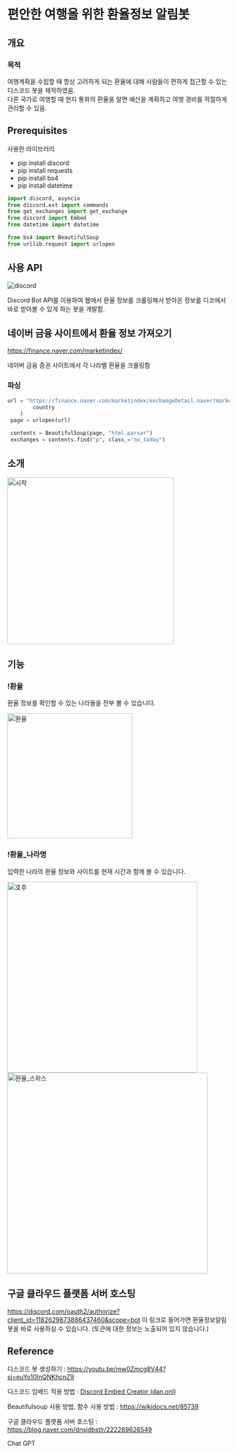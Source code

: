 # 편안한 여행을 위한 환율정보 알림봇

## 개요
### 목적
여행계획을 수립할 때 항상 고려하게 되는 환율에 대해 사람들이 편하게 접근할 수 있는 디스코드 봇을 제작하였음. <br>
다른 국가로 여행할 때 현지 통화의 환율을 알면 예산을 계획하고 여행 경비를 적절하게 관리할 수 있음.



## **Prerequisites**

사용한 라이브러리

- pip install discord
- pip install requests
- pip install bs4
- pip install datetime

```python
import discord, asyncio
from discord.ext import commands
from get_exchanges import get_exchange
from discord import Embed
from datetime import datetime

from bs4 import BeautifulSoup
from urllib.request import urlopen
```

## 사용 API

![discord](https://github.com/xxrainow/The_most_efficient_travel_helper/assets/90715224/c9d98c21-4864-4110-aff9-7c7c9a9b0765)


Discord Bot API를 이용하여 웹에서 환율 정보를 크롤링해서 받아온 정보를 디코에서 바로 받아볼 수 있게 하는 봇을 개발함.

## 네이버 금융 사이트에서 환율 정보 가져오기

https://finance.naver.com/marketindex/

네이버 금융 증권 사이트에서 각 나라별 환율을 크롤링함

### 파싱

```python
url = "https://finance.naver.com/marketindex/exchangeDetail.naver?marketindexCd=FX_{}KRW".format(
        country
    )
 page = urlopen(url)

 contents = BeautifulSoup(page, "html.parser")
 exchanges = contents.find("p", class_="no_today")
```


## 소개
<img width="377" alt="시작" src="https://github.com/xxrainow/The_most_efficient_travel_helper/assets/90715224/2d89f09e-fbe4-4ce8-9680-50bc85690b88">


## 기능

### !환율
환율 정보를 확인할 수 있는 나라들을 전부 볼 수 있습니다.

<img width="283" alt="환율" src="https://github.com/xxrainow/The_most_efficient_travel_helper/assets/90715224/76bed853-24cd-482f-869b-2cea78a291f5">


### !환율_나라명
입력한 나라의 환율 정보와 사이트를 현재 시간과 함께 볼 수 있습니다.

<img width="431" alt="호주" src="https://github.com/xxrainow/The_most_efficient_travel_helper/assets/90715224/22f459e5-5b98-4f7d-9e11-fc126660d5f0"><br>
<img width="454" alt="환율_스위스" src="https://github.com/xxrainow/The_most_efficient_travel_helper/assets/90715224/c88d257b-805c-40b5-9ad8-729dbfe253de">

## 구글 클라우드 플랫폼 서버 호스팅
https://discord.com/oauth2/authorize?client_id=1182629873886437460&scope=bot
이 링크로 들어가면 환율정보알림봇을 바로 사용하실 수 있습니다.
(토큰에 대한 정보는 노출되어 있지 않습니다.)


## Reference

디스코드 봇 생성하기 : https://youtu.be/mw0Zmcg8V44?si=euYo10InQNKhcnZ9

디스코드 임베드 적용 방법 : [Discord Embed Creator (dan.onl)](https://embed.dan.onl/)

Beautifulsoup 사용 방법, 함수 사용 방법 : https://wikidocs.net/85739

구글 클라우드 플랫폼 서버 호스팅 : https://blog.naver.com/dnsjdbstlr/222289626549

Chat GPT





